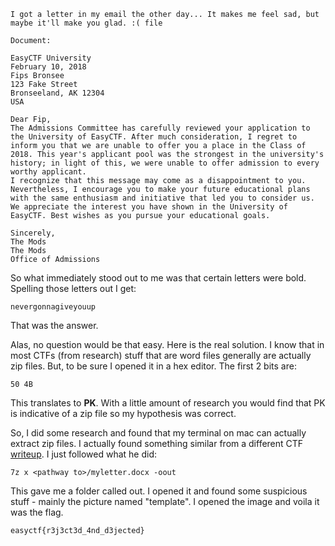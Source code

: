 ```
I got a letter in my email the other day... It makes me feel sad, but maybe it'll make you glad. :( file

Document:

EasyCTF University
February 10, 2018
Fips Bronsee
123 Fake Street
Bronseeland, AK 12304
USA

Dear Fip,
The Admissions Committee has carefully reviewed your application to the University of EasyCTF. After much consideration, I regret to inform you that we are unable to offer you a place in the Class of 2018. This year's applicant pool was the strongest in the university's history; in light of this, we were unable to offer admission to every worthy applicant.
I recognize that this message may come as a disappointment to you. Nevertheless, I encourage you to make your future educational plans with the same enthusiasm and initiative that led you to consider us.
We appreciate the interest you have shown in the University of EasyCTF. Best wishes as you pursue your educational goals.

Sincerely,
The Mods
The Mods
Office of Admissions
```

So what immediately stood out to me was that certain letters were bold. Spelling those letters out I get:

```
nevergonnagiveyouup
```

That was the answer.

Alas, no question would be that easy. Here is the real solution. I know that in most CTFs (from research) stuff that are word files generally are actually zip files. But, to be sure I opened it in a hex editor. The first 2 bits are:

```
50 4B
```

This translates to **PK**. With a little amount of research you would find that PK is indicative of a zip file so my hypothesis was correct.

So, I did some research and found that my terminal on mac can actually extract zip files. I actually found something similar from a different CTF [writeup](https://github.com/ctfs/write-ups-2015/tree/master/icectf-2015/forensics/document-troubles). I just followed what he did:

```
7z x <pathway to>/myletter.docx -oout
```
This gave me a folder called out. I opened it and found some suspicious stuff - mainly the picture named "template". I opened the image and voila it was the flag.

```
easyctf{r3j3ct3d_4nd_d3jected}
```


